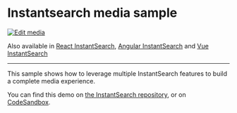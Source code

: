 # Instantsearch media sample

[![Edit media](https://codesandbox.io/static/img/play-codesandbox.svg)](https://codesandbox.io/s/github/algolia/doc-code-samples/tree/master/instantsearch.js/media)

Also available in [React InstantSearch](../../react-instantsearch/media/), [Angular InstantSearch](../../angular-instantsearch/media/) and [Vue InstantSearch](../../vue-instantsearch/media/)

---

This sample shows how to leverage multiple InstantSearch features to build a complete media experience.

You can find this demo on [the InstantSearch repository](https://github.com/algolia/instantsearch/tree/master/examples/js/media), or on [CodeSandbox](https://codesandbox.io/s/github/algolia/instantsearch/tree/master/examples/js/media).
